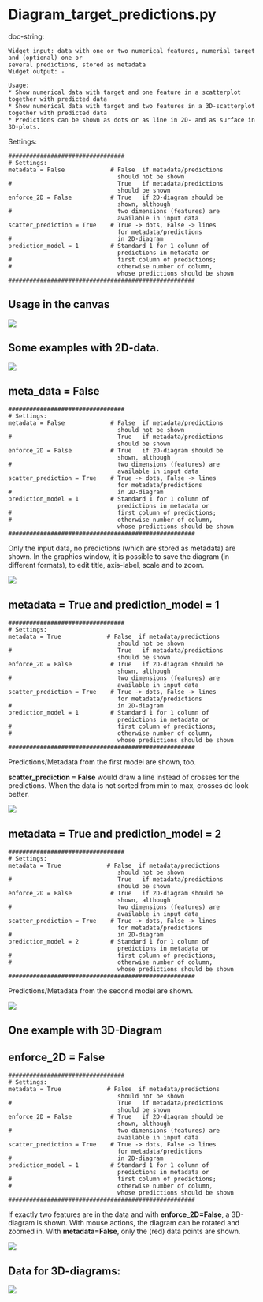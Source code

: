# Diagram_target_predictions.py

doc-string:
```
Widget input: data with one or two numerical features, numerial target and (optional) one or 
several predictions, stored as metadata
Widget output: -

Usage:
* Show numerical data with target and one feature in a scatterplot together with predicted data
* Show numerical data with target and two features in a 3D-scatterplot together with predicted data
* Predictions can be shown as dots or as line in 2D- and as surface in 3D-plots.

```

Settings:
```
#################################
# Settings:
metadata = False             # False  if metadata/predictions 
                               should not be shown
#                              True   if metadata/predictions 
                               should be shown
enforce_2D = False           # True   if 2D-diagram should be 
                               shown, although 
#                              two dimensions (features) are 
                               available in input data
scatter_prediction = True    # True -> dots, False -> lines 
                               for metadata/predictions 
#                              in 2D-diagram
prediction_model = 1         # Standard 1 for 1 column of 
                               predictions in metadata or
#                              first column of predictions; 
#                              otherwise number of column, 
                               whose predictions should be shown
#####################################################

```

## Usage in the canvas

![](images/dia_target_pred_01.png)

## Some examples with 2D-data.

![](images/dia_target_pred_02.png)

## meta_data = False
```
#################################
# Settings:
metadata = False             # False  if metadata/predictions 
                               should not be shown
#                              True   if metadata/predictions 
                               should be shown
enforce_2D = False           # True   if 2D-diagram should be 
                               shown, although 
#                              two dimensions (features) are 
                               available in input data
scatter_prediction = True    # True -> dots, False -> lines 
                               for metadata/predictions 
#                              in 2D-diagram
prediction_model = 1         # Standard 1 for 1 column of 
                               predictions in metadata or
#                              first column of predictions; 
#                              otherwise number of column, 
                               whose predictions should be shown
#####################################################

```

Only the input data, no predictions (which are stored as metadata) are shown. In the graphics window, it is possible to save the diagram (in different formats), to edit title, axis-label, scale and to zoom.

![](images/dia_target_pred_03.png)

## metadata = True and prediction_model = 1

```
#################################
# Settings:
metadata = True             # False  if metadata/predictions 
                               should not be shown
#                              True   if metadata/predictions 
                               should be shown
enforce_2D = False           # True   if 2D-diagram should be 
                               shown, although 
#                              two dimensions (features) are 
                               available in input data
scatter_prediction = True    # True -> dots, False -> lines 
                               for metadata/predictions 
#                              in 2D-diagram
prediction_model = 1         # Standard 1 for 1 column of 
                               predictions in metadata or
#                              first column of predictions; 
#                              otherwise number of column, 
                               whose predictions should be shown
#####################################################

```

Predictions/Metadata from the first model are shown, too. 

__scatter_prediction = False__ would draw a line instead of crosses for the predictions. When the data is not sorted from min to max, crosses do look better.

![](images/dia_target_pred_04.png)

## metadata = True and prediction_model = 2

```
#################################
# Settings:
metadata = True             # False  if metadata/predictions 
                               should not be shown
#                              True   if metadata/predictions 
                               should be shown
enforce_2D = False           # True   if 2D-diagram should be 
                               shown, although 
#                              two dimensions (features) are 
                               available in input data
scatter_prediction = True    # True -> dots, False -> lines 
                               for metadata/predictions 
#                              in 2D-diagram
prediction_model = 2         # Standard 1 for 1 column of 
                               predictions in metadata or
#                              first column of predictions; 
#                              otherwise number of column, 
                               whose predictions should be shown
#####################################################

```

Predictions/Metadata from the second model are shown. 

![](images/dia_target_pred_05.png)

## One example with 3D-Diagram
## enforce_2D = False

```
#################################
# Settings:
metadata = True             # False  if metadata/predictions 
                               should not be shown
#                              True   if metadata/predictions 
                               should be shown
enforce_2D = False           # True   if 2D-diagram should be 
                               shown, although 
#                              two dimensions (features) are 
                               available in input data
scatter_prediction = True    # True -> dots, False -> lines 
                               for metadata/predictions 
#                              in 2D-diagram
prediction_model = 1         # Standard 1 for 1 column of 
                               predictions in metadata or
#                              first column of predictions; 
#                              otherwise number of column, 
                               whose predictions should be shown
#####################################################

```

If exactly two features are in the data and with __enforce_2D=False__, a 3D-diagram is shown.
With mouse actions, the diagram can be rotated and zoomed in.
With __metadata=False__, only the (red) data points are shown.

![](images/dia_target_pred_07.png)

## Data for 3D-diagrams:

![](images/dia_target_pred_06.png)







